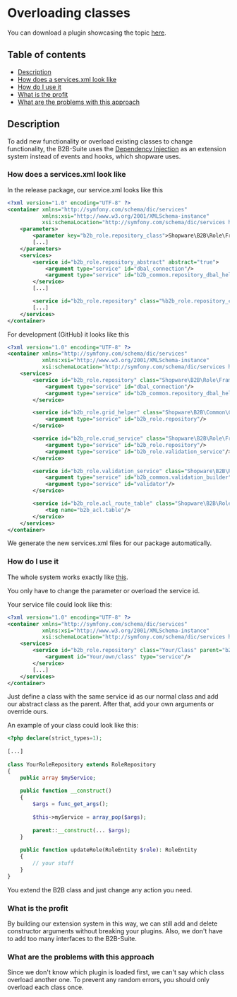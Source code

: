 # Overloading classes

You can download a plugin showcasing the topic [here](../example-plugins/B2bServiceExtension.zip).

## Table of contents

*   [Description](#description)
*   [How does a services.xml look like](#how-does-a-services.xml-look-like)
*   [How do I use it](#how-do-i-use-it)
*   [What is the profit](#what-is-the-profit)
*   [What are the problems with this approach](#what-are-the-problems-with-this-approach)

## Description

To add new functionality or overload existing classes to change functionality, 
the B2B-Suite uses the [Dependency Injection](../../../../../../guides/plugins/plugins/plugin-fundamentals/dependency-injection.md) as an extension system instead of events and hooks, which shopware uses.

### How does a services.xml look like

In the release package, our service.xml looks like this

```xml
<?xml version="1.0" encoding="UTF-8" ?>
<container xmlns="http://symfony.com/schema/dic/services"
           xmlns:xsi="http://www.w3.org/2001/XMLSchema-instance"
           xsi:schemaLocation="http://symfony.com/schema/dic/services http://symfony.com/schema/dic/services/services-1.0.xsd">
    <parameters>
        <parameter key="b2b_role.repository_class">Shopware\B2B\Role\Framework\RoleRepository</parameter>
        [...]
    </parameters>
    <services>
        <service id="b2b_role.repository_abstract" abstract="true">
            <argument type="service" id="dbal_connection"/>
            <argument type="service" id="b2b_common.repository_dbal_helper"/>
        </service>
        [...]

        <service id="b2b_role.repository" class="%b2b_role.repository_class%" parent="b2b_role.repository_abstract"/>
        [...]
    </services>
</container>
```

For development (GitHub) it looks like this

```xml
<?xml version="1.0" encoding="UTF-8" ?>
<container xmlns="http://symfony.com/schema/dic/services"
           xmlns:xsi="http://www.w3.org/2001/XMLSchema-instance"
           xsi:schemaLocation="http://symfony.com/schema/dic/services http://symfony.com/schema/dic/services/services-1.0.xsd">
    <services>
        <service id="b2b_role.repository" class="Shopware\B2B\Role\Framework\RoleRepository">
            <argument type="service" id="dbal_connection"/>
            <argument type="service" id="b2b_common.repository_dbal_helper"/>
        </service>

        <service id="b2b_role.grid_helper" class="Shopware\B2B\Common\Controller\GridHelper">
            <argument type="service" id="b2b_role.repository"/>
        </service>

        <service id="b2b_role.crud_service" class="Shopware\B2B\Role\Framework\RoleCrudService">
            <argument type="service" id="b2b_role.repository"/>
            <argument type="service" id="b2b_role.validation_service"/>
        </service>

        <service id="b2b_role.validation_service" class="Shopware\B2B\Role\Framework\RoleValidationService">
            <argument type="service" id="b2b_common.validation_builder"/>
            <argument type="service" id="validator"/>
        </service>

        <service id="b2b_role.acl_route_table" class="Shopware\B2B\Role\Framework\AclRouteAclTable">
            <tag name="b2b_acl.table"/>
        </service>
    </services>
</container>
```

We generate the new services.xml files for our package automatically.

### How do I use it

The whole system works exactly like [this](http://symfony.com/doc/current/service_container/parent_services.html).

You only have to change the parameter or overload the service id.

Your service file could look like this:

```xml
<?xml version="1.0" encoding="UTF-8" ?>
<container xmlns="http://symfony.com/schema/dic/services"
           xmlns:xsi="http://www.w3.org/2001/XMLSchema-instance"
           xsi:schemaLocation="http://symfony.com/schema/dic/services http://symfony.com/schema/dic/services/services-1.0.xsd">
    <services>
        <service id="b2b_role.repository" class="Your/Class" parent="b2b_role.repository_abstract">
            <argument id="Your/own/class" type="service"/>
        </service>
        [...]
    </services>
</container>
```

Just define a class with the same service id as our normal class and add our abstract class as the parent. 
After that, add your own arguments or override ours.

An example of your class could look like this:

```php
<?php declare(strict_types=1);
    
[...]
    
class YourRoleRepository extends RoleRepository
{
    public array $myService;
        
    public function __construct()
    {
        $args = func_get_args();
        
        $this->myService = array_pop($args);       
        
        parent::__construct(... $args);
    }
         
    public function updateRole(RoleEntity $role): RoleEntity
    {
        // your stuff
    }
}
```

You extend the B2B class and just change any action you need.

### What is the profit

By building our extension system in this way, we can still add and delete constructor arguments without breaking your plugins. 
Also, we don't have to add too many interfaces to the B2B-Suite.

### What are the problems with this approach

Since we don't know which plugin is loaded first, we can't say which class overload another one. 
To prevent any random errors, you should only overload each class once.